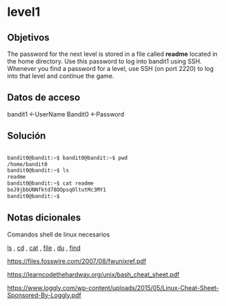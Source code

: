 # level1

## Objetivos
The password for the next level is stored in a file called **readme** located in the home directory. Use this password to log into bandit1 using SSH. Whenever you find a password for a level, use SSH (on port 2220) to log into that level and continue the game.

## Datos de acceso 
bandit1 <-UserName
Bandit0 <-Password

## Solución 
``` bash 

bandit0@bandit:~$ bandit0@bandit:~$ pwd
/home/bandit0
bandit0@bandit:~$ ls
readme
bandit0@bandit:~$ cat readme
boJ9jbbUNNfktd78OOpsqOltutMc3MY1
bandit0@bandit:~$


```


## Notas dicionales



Comandos shell de linux necesarios 

[ls](https://man7.org/linux/man-pages/man1/ls.1.html) , [cd](https://man7.org/linux/man-pages/man1/cd.1p.html) , [cat](https://man7.org/linux/man-pages/man1/cat.1.html) , [file](https://man7.org/linux/man-pages/man1/file.1.html) , [du](https://man7.org/linux/man-pages/man1/du.1.html) , [find](https://man7.org/linux/man-pages/man1/find.1.html)

https://files.fosswire.com/2007/08/fwunixref.pdf

https://learncodethehardway.org/unix/bash_cheat_sheet.pdf

https://www.loggly.com/wp-content/uploads/2015/05/Linux-Cheat-Sheet-Sponsored-By-Loggly.pdf